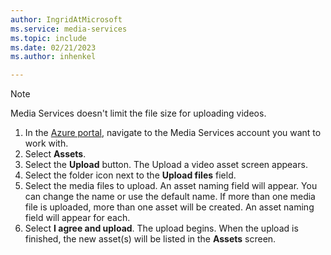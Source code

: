 ```yaml
---
author: IngridAtMicrosoft
ms.service: media-services
ms.topic: include
ms.date: 02/21/2023
ms.author: inhenkel

---
```


> [!NOTE]
> Media Services doesn't limit the file size for uploading videos.

1. In the [Azure portal](https://portal.azure.com/), navigate to the Media Services account you want to work with.
1. Select **Assets**.
1. Select the **Upload** button. The Upload a video asset screen appears.
1. Select the folder icon next to the **Upload files** field.
1. Select the media files to upload. An asset naming field will appear. You can change the name or use the default name. If more than one media file is uploaded, more than one asset will be created.  An asset naming field will appear for each.
1.  Select **I agree and upload**.  The upload begins. When the upload is finished, the new asset(s) will be listed in the **Assets** screen.
